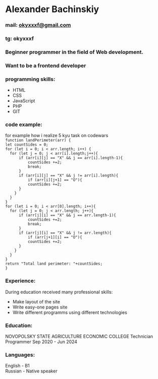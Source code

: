 # Alexander Bachinskiy
### mail: okyxxxf@gmail.com 
### tg: okyxxxf
### Beginner programmer in the field of Web development.
### Want to be a frontend developer
###
### programming skills:
* HTML 
* CSS
* JavaScript
* PHP
* GIT
### code example:
for example how i realize 5 kyu task on codewars\
``function landPerimeter(arr) {``\
``let countSides = 0;``\
``for (let i = 0; i < arr.length; i++) {``\
``  for (let j = 0; j < arr[i].length;j++){``\
``      if (arr[i][j] == "X" && j == arr[i].length-1){``\
``          countSides +=2;``\
``          break;``\
``      }``\
``      if (arr[i][j] == "X" && j != arr[i].length){``\
``          if (arr[i][j+1] == "O"){``\
``          countSides +=2;``\
``      }``\
``    }``\
``  }``\
``} ``\
``for (let i = 0; i < arr[0].length; i++){``\
``  for (let j = 0; j < arr.length; j++){``\
``      if (arr[j][i] == "X" && j == arr.length-1){``\
``          countSides +=2;``\
``          break;``\
``      }``\
``      if (arr[j][i] == "X" && j != arr.length){``\
``          if (arr[j+1][i] == "O"){``\
``          countSides +=2;``\
``      }``\
``    }``\
``  }``\
``}``\
``return "Total land perimeter: "+countSides;``\
``}``
### Experience:
During education received many professional skills:
* Make layout of the site
* Write easy-one pages site
* Write different programms using different technologies
### Education:
NOVOPOLSKY STATE AGRICULTURE ECONOMIC
COLLEGE
Technician Programmer Sep 2020 - Jun 2024
### Languages:
English - B1\
Russian - Native speaker